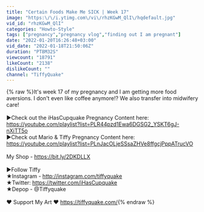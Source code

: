 ```yaml
---
title: "Certain Foods Make Me SICK | Week 17"
image: "https:\/\/i.ytimg.com\/vi\/rhzKGwM_QlI\/hqdefault.jpg"
vid_id: "rhzKGwM_QlI"
categories: "Howto-Style"
tags: ["pregnancy","pregnancy vlog","finding out I am pregnant"]
date: "2022-01-20T16:26:48+03:00"
vid_date: "2022-01-18T21:50:06Z"
duration: "PT8M32S"
viewcount: "18791"
likeCount: "2138"
dislikeCount: ""
channel: "TiffyQuake"
---
```

{% raw %}It's week 17 of my pregnancy and I am getting more food aversions. I don't even like coffee anymore!? We also transfer into midwifery care!<br /><br />►Check out the iHasCupquake Pregnancy Content here: <a rel="nofollow" target="blank" href="https://youtube.com/playlist?list=PLR44pzd1Ewa6DGSG2_YSKT6gJ-nXiTT5o">https://youtube.com/playlist?list=PLR44pzd1Ewa6DGSG2_YSKT6gJ-nXiTT5o</a><br />►Check out Mario &amp; Tiffy Pregnancy Content here: <a rel="nofollow" target="blank" href="https://youtube.com/playlist?list=PLnJacOLjeSSsaZHVe8ffgcjPppATrucVO">https://youtube.com/playlist?list=PLnJacOLjeSSsaZHVe8ffgcjPppATrucVO</a><br /><br />My Shop - <a rel="nofollow" target="blank" href="https://bit.ly/2DKDLLX">https://bit.ly/2DKDLLX</a><br /><br />►Follow Tiffy<br />★Instagram - <a rel="nofollow" target="blank" href="http://instagram.com/tiffyquake">http://instagram.com/tiffyquake</a><br />★Twitter: <a rel="nofollow" target="blank" href="https://twitter.com/iHasCupquake">https://twitter.com/iHasCupquake</a><br />★Depop - @Tiffyquake<br /><br />♥ Support My Art ♥ <a rel="nofollow" target="blank" href="https://tiffyquake.com/">https://tiffyquake.com/</a>{% endraw %}
